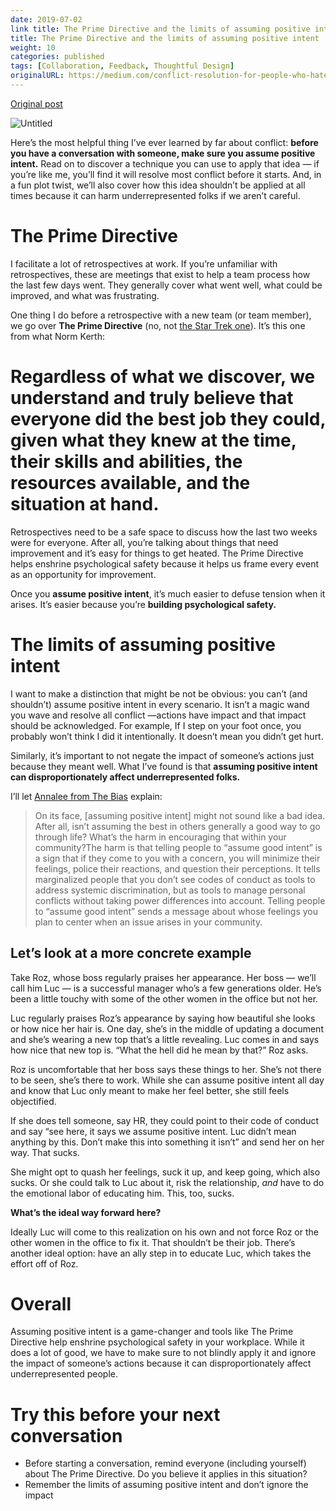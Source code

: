 ```yaml
---
date: 2019-07-02
link title: The Prime Directive and the limits of assuming positive intent
title: The Prime Directive and the limits of assuming positive intent
weight: 10
categories: published
tags: [Collaboration, Feedback, Thoughtful Design]
originalURL: https://medium.com/conflict-resolution-for-people-who-hate-conflict/the-prime-directive-and-the-limits-of-assuming-positive-intent-59b7b2d735f1
---
```


[Original post](https://medium.com/conflict-resolution-for-people-who-hate-conflict/the-prime-directive-and-the-limits-of-assuming-positive-intent-59b7b2d735f1)

![Untitled](/img/Untitled.png)

Here’s the most helpful thing I’ve ever learned by far about conflict: **before you have a conversation with someone, make sure you assume positive intent.** Read on to discover a technique you can use to apply that idea — if you’re like me, you’ll find it will resolve most conflict before it starts. And, in a fun plot twist, we’ll also cover how this idea shouldn’t be applied at all times because it can harm underrepresented folks if we aren’t careful.

# **The Prime Directive**

I facilitate a lot of retrospectives at work. If you’re unfamiliar with retrospectives, these are meetings that exist to help a team process how the last few days went. They generally cover what went well, what could be improved, and what was frustrating.

One thing I do before a retrospective with a new team (or team member), we go over **The Prime Directive** (no, not [the Star Trek one](https://en.wikipedia.org/wiki/Prime_Directive)). It’s this one from what Norm Kerth:

# Regardless of what we discover, we understand and truly believe that everyone did the best job they could, given what they knew at the time, their skills and abilities, the resources available, and the situation at hand.

Retrospectives need to be a safe space to discuss how the last two weeks were for everyone. After all, you’re talking about things that need improvement and it’s easy for things to get heated. The Prime Directive helps enshrine psychological safety because it helps us frame every event as an opportunity for improvement.

Once you **assume positive intent**, it’s much easier to defuse tension when it arises. It’s easier because you’re **building psychological safety.**

# **The limits of assuming positive intent**

I want to make a distinction that might be not be obvious: you can’t (and shouldn’t) assume positive intent in every scenario. It isn’t a magic wand you wave and resolve all conflict —actions have impact and that impact should be acknowledged. For example, If I step on your foot once, you probably won’t think I did it intentionally. It doesn’t mean you didn’t get hurt.

Similarly, it’s important to not negate the impact of someone’s actions just because they meant well. What I’ve found is that **assuming positive intent can disproportionately affect underrepresented folks.**

I’ll let [Annalee from The Bias](https://thebias.com/2017/09/26/how-good-intent-undermines-diversity-and-inclusion/) explain:

> On its face, [assuming positive intent] might not sound like a bad idea. After all, isn’t assuming the best in others generally a good way to go through life? What’s the harm in encouraging that within your community?The harm is that telling people to “assume good intent” is a sign that if they come to you with a concern, you will minimize their feelings, police their reactions, and question their perceptions. It tells marginalized people that you don’t see codes of conduct as tools to address systemic discrimination, but as tools to manage personal conflicts without taking power differences into account. Telling people to “assume good intent” sends a message about whose feelings you plan to center when an issue arises in your community.
> 

## **Let’s look at a more concrete example**

Take Roz, whose boss regularly praises her appearance. Her boss — we’ll call him Luc — is a successful manager who’s a few generations older. He’s been a little touchy with some of the other women in the office but not her.

Luc regularly praises Roz’s appearance by saying how beautiful she looks or how nice her hair is. One day, she’s in the middle of updating a document and she’s wearing a new top that’s a little revealing. Luc comes in and says how nice that new top is. “What the hell did he mean by that?” Roz asks.

Roz is uncomfortable that her boss says these things to her. She’s not there to be seen, she’s there to work. While she can assume positive intent all day and know that Luc only meant to make her feel better, she still feels objectified.

If she does tell someone, say HR, they could point to their code of conduct and say “see here, it says we assume positive intent. Luc didn’t mean anything by this. Don’t make this into something it isn’t” and send her on her way. That sucks.

She might opt to quash her feelings, suck it up, and keep going, which also sucks. Or she could talk to Luc about it, risk the relationship, *and* have to do the emotional labor of educating him. This, too, sucks.

**What’s the ideal way forward here?**

Ideally Luc will come to this realization on his own and not force Roz or the other women in the office to fix it. That shouldn’t be their job. There’s another ideal option: have an ally step in to educate Luc, which takes the effort off of Roz.

# **Overall**

Assuming positive intent is a game-changer and tools like The Prime Directive help enshrine psychological safety in your workplace. While it does a lot of good, we have to make sure to not blindly apply it and ignore the impact of someone’s actions because it can disproportionately affect underrepresented people.

# **Try this before your next conversation**

- Before starting a conversation, remind everyone (including yourself) about The Prime Directive. Do you believe it applies in this situation?
- Remember the limits of assuming positive intent and don’t ignore the impact